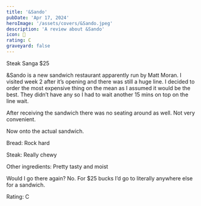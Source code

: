 ```yaml
---
title: '&Sando'
pubDate: 'Apr 17, 2024'
heroImage: '/assets/covers/&Sando.jpeg'
description: 'A review about &Sando'
icon: 🍖
rating: C
graveyard: false
---
```


Steak Sanga $25

&Sando is a new sandwich restaurant apparently run by Matt Moran. I visited week 2 after it’s opening and there was still a huge line. I decided to order the most expensive thing on the mean as I assumed it would be the best. They didn’t have any so I had to wait another 15 mins on top on the line wait.

After receiving the sandwich there was no seating around as well. Not very convenient. 

Now onto the actual sandwich.

Bread: Rock hard

Steak: Really chewy

Other ingredients: Pretty tasty and moist

Would I go there again? No. For $25 bucks I’d go to literally anywhere else for a sandwich.

Rating: C
